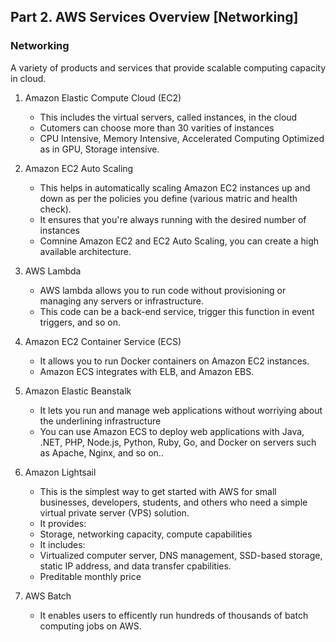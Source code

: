 ## Part 2. AWS Services Overview [Networking]

### Networking

A variety of products and services that provide scalable computing capacity in cloud. 

1. Amazon Elastic Compute Cloud (EC2)
   - This includes the virtual servers, called instances, in the cloud
   - Cutomers can choose more than 30 varities of instances 
   - CPU Intensive, Memory Intensive, Accelerated Computing Optimized as in GPU, Storage intensive. 

2. Amazon EC2 Auto Scaling
   - This helps in automatically scaling Amazon EC2 instances up and down as per the policies you define (various matric and health check). 
   - It ensures that you're always running with the desired number of instances 
   - Comnine Amazon EC2 and EC2 Auto Scaling, you can create a high available architecture. 
   
3. AWS Lambda
   - AWS lambda allows you to run code without provisioning or managing any servers or infrastructure.
   - This code can be a back-end service, trigger this function in event triggers, and so on.
 
4. Amazon EC2 Container Service (ECS)
   - It allows you to run Docker containers on Amazon EC2 instances.
   - Amazon ECS integrates with ELB, and Amazon EBS.

5. Amazon Elastic Beanstalk
   - It lets you run and manage web applications without worriying about the underlining infrastructure 
   - You can use Amazon ECS to deploy web applications with Java, .NET, PHP, Node.js, Python, Ruby, Go, and Docker on servers such as Apache, Nginx, and so on..
  
6. Amazon Lightsail
   - This is the simplest way to get started with AWS for small businesses, developers, students, and others who need a simple virtual private server (VPS) solution.
   - It provides:
    - Storage, networking capacity, compute capabilities 
   - It includes:
    - Virtualized computer server, DNS management, SSD-based storage, static IP address, and data transfer cpabilities. 
    - Preditable monthly price

7. AWS Batch
   - It enables users to efficently run hundreds of thousands of batch computing jobs on AWS. 
  

